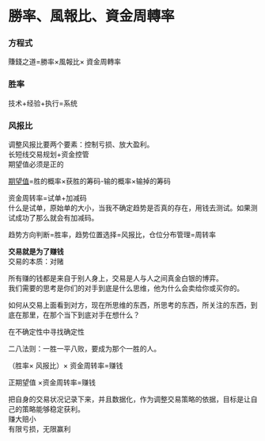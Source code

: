 # 勝率、風報比、資金周轉率

### 方程式
賺錢之道=勝率$\times$風報比$\times$ 資金周轉率
### 胜率
技术+经验+执行=系统
### 风报比
调整风报比要两个要素：控制亏损、放大盈利。  
长短线交易规划+资金控管  
期望值必须是正的  

[期望值](https://www.notion.so/e8a4d8af28d44feb99a35ccf43ad7626)=胜的概率$\times$获胜的筹码-输的概率$\times$输掉的筹码  

资金周转率=试单+加减码  
什么是试单，原始单的大小，当我不确定趋势是否真的存在，用钱去测试。如果测试成功了那么就会有加减码。

趋势方向判断=胜率，趋势位置选择=风报比，仓位分布管理=周转率

**交易就是为了赚钱**  
交易的本质：对赌  

所有赚的钱都是来自于别人身上，交易是人与人之间真金白银的博弈。  
我们需要的思考是你们的对手到底是什么思维，他为什么会卖给你或买你的。

如何从交易上面看到对方，现在所思维的东西，所思考的东西，所关注的东西，到底在那里，在那个当下到底对手在想什么？

在不确定性中寻找确定性

二八法则：一胜一平八败，要成为那个一胜的人。

（胜率$\times$ 风报比）$\times$ 资金周转率=赚钱

正期望值 $\times$资金周转率=赚钱

把自身的交易状况记录下来，并且数据化，作为调整交易策略的依据，目标是让自己的策略能够稳定获利。  
赚大赔小  
有限亏损，无限赢利